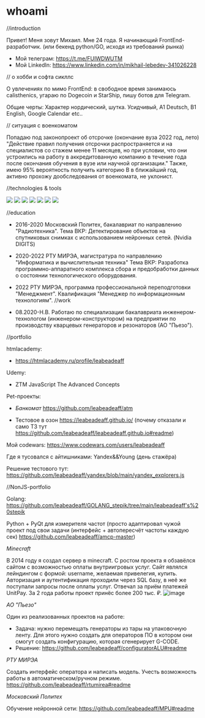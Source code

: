 # whoami

//introduction

Привет! Меня зовут Михаил. Мне 24 года. Я начинающий FrontEnd-разработчик. (или бекенд python/GO, исходя из требований рынка)
- Мой телеграм: https://t.me/FUIWDWUTM
- Мой LinkedIn: https://www.linkedin.com/in/mikhail-lebedev-341026228

// о хобби и софта сикллс

О увлечениях по мимо FrontEnd: в свободное время занимаюсь calisthenics, угараю по Dogecoin и StarShip, пишу ботов для Telegram.

Общие черты:
Характер нордический, шутка. Усидчивый, A1 Deutsch, B1 English, Google Calendar etc..

// ситуация с военкоматом

Попадаю под законопроект об отсрочке (окончание вуза 2022 год, лето)
"Действие правил получения отсрочки распространяется и на специалистов со стажем менее 11 месяцев, но при условии, что они устроились на работу в аккредитованную компанию в течение года после окончания обучения в вузе или научной организации."
Также, имею 95% вероятность получить категорию В в ближайший год, активно прохожу дообследования от военкомата, не уклонист.

//technologies & tools

![](https://img.shields.io/badge/Code-JavaScript-informational?style=flat&logo=javascript&logoColor=white&color=F7DF1E) ![](https://img.shields.io/badge/Code-HTML-informational?style=flat&logo=html&logoColor=white&color=E34F26) ![](https://img.shields.io/badge/Code-CSS-informational?style=flat&logo=CSS&logoColor=white&color=1572B6) ![](https://img.shields.io/badge/Tool-WebStorm-informational?style=flat&logo=WebStorm&logoColor=white&color=1572B6) ![](https://img.shields.io/badge/Tool-VirtualStudioCode-informational?style=flat&logo=VSCode&logoColor=white&color=1572B6) ![](https://img.shields.io/badge/Code-GoLang-informational?style=flat&logo=golang&logoColor=white&color=F7DF1E) ![](https://img.shields.io/badge/Code-sql-informational?style=flat&logo=golang&logoColor=white&color=F7DF1E)


//education

- 2016-2020 Московский Политех, бакалавриат по направлению "Радиотехника".
Тема ВКР: Детектирование объектов на спутниковых снимках с использованием нейронных сетей. (Nvidia DIGITS)
- 2020-2022 РТУ МИРЭА, магистратура по направлению "Информатика и вычислительная техника"
Тема ВКР: Разработка программно-аппаратного комплекса сбора и предобработки данных о состоянии технологического оборудования.


- 2022 РТУ МИРЭА, программа профессиональной переподготовки "Менеджмент". Квалификация "Менеджер по информационным технологиям".
//work

- 08.2020-Н.В. Работаю по специализации бакалавриата инженером-технологом (инженером-конструктором) на предприятии по производству кварцевых генераторов и резонаторов (АО "Пьезо").

//portfolio

htmlacademy:

- https://htmlacademy.ru/profile/leabeadeaff

Udemy:

- ZTM JavaScript The Advanced Concepts

Pet-проекты:
- *Банкомат* https://github.com/leabeadeaff/atm

- Тестовое в озон
https://leabeadeaff.github.io/
(почему отказали и само ТЗ тут https://github.com/leabeadeaff/leabeadeaff.github.io#readme)

Мой codewars: https://www.codewars.com/users/leabeadeaff

Где я тусовался с айтишниками:
Yandex&&Young (день стажёра)

Решение тестового тут: https://github.com/leabeadeaff/yandex/blob/main/yandex_explorers.js

//NonJS-portfolio

Golang:
https://github.com/leabeadeaff/GOLANG_stepik/tree/main/leabeadeaff's%20stepik

Python + PyQt для измерителя частот (просто адаптировал чужой проект под свои задачи (интерфейс + автопересчёт частоты каждую сек) https://github.com/leabeadeaff/amcp-master)

*Minecraft*

В 2014 году я создал сервер в minecraft. 
С ростом проекта я обзавёлся сайтом с возможностью оплаты внутриигровых услуг. Сайт являлся лейндингом с формой: username, желаемая привелегия, купить.
Авторизация и аутентификация проходили через SQL базу, в неё же поступали запросы после оплаты услуг.
Отвечал за приём платежей UnitPay. За 2 года работы проект принёс более 200 тыс. ₽.
![image](https://user-images.githubusercontent.com/87875395/147973361-c9f2e937-25a0-4971-bdbb-e2b47440370e.png)

*АО "Пьезо"*

Один из реализованных проектов на работе:

- Задача: нужно перемещать генераторы из тары на упаковочную ленту. Для этого нужно создать для операторов ПО в котором они смогут создать конфигурацию, которая сгенерирует G-CODE.
- Решение:
https://github.com/leabeadeaff/configuratorALU#readme

*РТУ МИРЭА*

Создать интерфейс оператора и написать модель. Учесть возможность работы в автоматическом/ручном режиме.
https://github.com/leabeadeaff/rtumirea#readme

*Московский Политех*

Обучение нейронной сети:
https://github.com/leabeadeaff/MPU#readme
